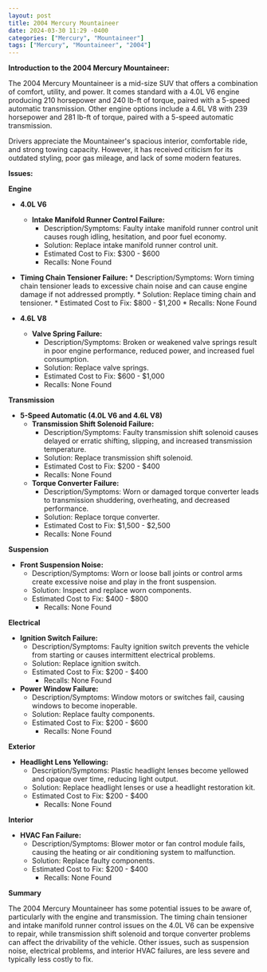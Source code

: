 ```yaml
---
layout: post
title: 2004 Mercury Mountaineer
date: 2024-03-30 11:29 -0400
categories: ["Mercury", "Mountaineer"]
tags: ["Mercury", "Mountaineer", "2004"]
---
```

**Introduction to the 2004 Mercury Mountaineer:**

The 2004 Mercury Mountaineer is a mid-size SUV that offers a combination of comfort, utility, and power. It comes standard with a 4.0L V6 engine producing 210 horsepower and 240 lb-ft of torque, paired with a 5-speed automatic transmission. Other engine options include a 4.6L V8 with 239 horsepower and 281 lb-ft of torque, paired with a 5-speed automatic transmission.

Drivers appreciate the Mountaineer's spacious interior, comfortable ride, and strong towing capacity. However, it has received criticism for its outdated styling, poor gas mileage, and lack of some modern features.

**Issues:**

**Engine**

* **4.0L V6**
    * **Intake Manifold Runner Control Failure:**
        * Description/Symptoms: Faulty intake manifold runner control unit causes rough idling, hesitation, and poor fuel economy.
        * Solution: Replace intake manifold runner control unit.
        * Estimated Cost to Fix: $300 - $600
        * Recalls: None Found
* **Timing Chain Tensioner Failure:**
        * Description/Symptoms: Worn timing chain tensioner leads to excessive chain noise and can cause engine damage if not addressed promptly.
        * Solution: Replace timing chain and tensioner.
        * Estimated Cost to Fix: $800 - $1,200
        * Recalls: None Found

* **4.6L V8**
    * **Valve Spring Failure:**
        * Description/Symptoms: Broken or weakened valve springs result in poor engine performance, reduced power, and increased fuel consumption.
        * Solution: Replace valve springs.
        * Estimated Cost to Fix: $600 - $1,000
        * Recalls: None Found

**Transmission**

* **5-Speed Automatic (4.0L V6 and 4.6L V8)**
    * **Transmission Shift Solenoid Failure:**
        * Description/Symptoms: Faulty transmission shift solenoid causes delayed or erratic shifting, slipping, and increased transmission temperature.
        * Solution: Replace transmission shift solenoid.
        * Estimated Cost to Fix: $200 - $400
        * Recalls: None Found
    * **Torque Converter Failure:**
        * Description/Symptoms: Worn or damaged torque converter leads to transmission shuddering, overheating, and decreased performance.
        * Solution: Replace torque converter.
        * Estimated Cost to Fix: $1,500 - $2,500
        * Recalls: None Found

**Suspension**

* **Front Suspension Noise:**
    * Description/Symptoms: Worn or loose ball joints or control arms create excessive noise and play in the front suspension.
    * Solution: Inspect and replace worn components.
    * Estimated Cost to Fix: $400 - $800
        * Recalls: None Found

**Electrical**

* **Ignition Switch Failure:**
    * Description/Symptoms: Faulty ignition switch prevents the vehicle from starting or causes intermittent electrical problems.
    * Solution: Replace ignition switch.
    * Estimated Cost to Fix: $200 - $400
        * Recalls: None Found
* **Power Window Failure:**
    * Description/Symptoms: Window motors or switches fail, causing windows to become inoperable.
    * Solution: Replace faulty components.
    * Estimated Cost to Fix: $200 - $600
        * Recalls: None Found

**Exterior**

* **Headlight Lens Yellowing:**
    * Description/Symptoms: Plastic headlight lenses become yellowed and opaque over time, reducing light output.
    * Solution: Replace headlight lenses or use a headlight restoration kit.
    * Estimated Cost to Fix: $200 - $400
        * Recalls: None Found

**Interior**

* **HVAC Fan Failure:**
    * Description/Symptoms: Blower motor or fan control module fails, causing the heating or air conditioning system to malfunction.
    * Solution: Replace faulty components.
    * Estimated Cost to Fix: $200 - $400
        * Recalls: None Found

**Summary**

The 2004 Mercury Mountaineer has some potential issues to be aware of, particularly with the engine and transmission. The timing chain tensioner and intake manifold runner control issues on the 4.0L V6 can be expensive to repair, while transmission shift solenoid and torque converter problems can affect the drivability of the vehicle. Other issues, such as suspension noise, electrical problems, and interior HVAC failures, are less severe and typically less costly to fix.

